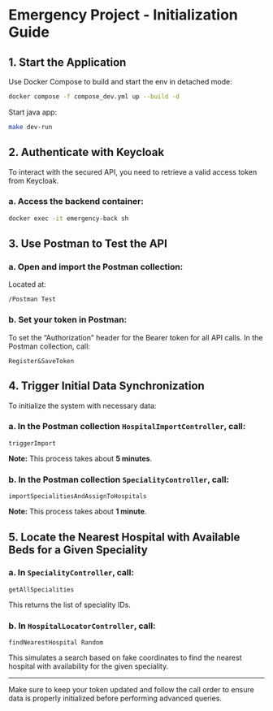 # Emergency Project - Initialization Guide

## 1. Start the Application

Use Docker Compose to build and start the env in detached mode:

```bash
docker compose -f compose_dev.yml up --build -d
```

Start java app:

```bash
make dev-run
```

## 2. Authenticate with Keycloak

To interact with the secured API, you need to retrieve a valid access token from Keycloak.

### a. Access the backend container:

```bash
docker exec -it emergency-back sh
```

## 3. Use Postman to Test the API

### a. Open and import the Postman collection:

Located at:
```
/Postman Test
```

### b. Set your token in Postman:

To set the “Authorization” header for the Bearer token for all API calls.
In the Postman collection, call:

```
Register&SaveToken
```

## 4. Trigger Initial Data Synchronization

To initialize the system with necessary data:

### a. In the Postman collection **`HospitalImportController`**, call:

```
triggerImport
```

**Note:** This process takes about **5 minutes**.

### b. In the Postman collection **`SpecialityController`**, call:

```
importSpecialitiesAndAssignToHospitals
```

**Note:** This process takes about **1 minute**.

## 5. Locate the Nearest Hospital with Available Beds for a Given Speciality

### a. In **`SpecialityController`**, call:

```
getAllSpecialities
```

This returns the list of speciality IDs.

### b. In **`HospitalLocatorController`**, call:

```
findNearestHospital Random
```

This simulates a search based on fake coordinates to find the nearest hospital with availability for the given speciality.

---

Make sure to keep your token updated and follow the call order to ensure data is properly initialized before performing advanced queries.